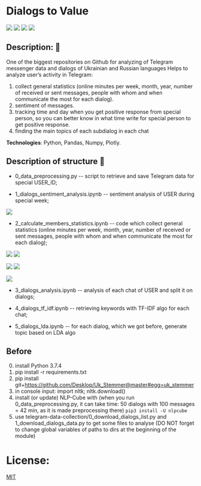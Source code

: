 # Dialogs to Value

![](https://img.shields.io/badge/-status:wip-5319e7.svg)
![](https://img.shields.io/github/license/damoklov/nasa.svg)
![](https://img.shields.io/github/languages/code-size/denysgerasymuk799/Dialogs-to-Value.svg)
![](https://img.shields.io/github/last-commit/denysgerasymuk799/Dialogs-to-Value.svg)
    
## Description: :sparkler:

One of the biggest repositories on Github for analyzing of Telegram messenger data and dialogs of Ukrainian and Russian languages
Helps to analyze user’s activity in Telegram:

1.	collect general statistics (online minutes per week, month, year, number of received or sent messages,
 people with whom and when communicate the most for each dialog).
2.	sentiment of messages. 
3.	tracking time and day when you get positive response from special person, so you can better know in what time write for special person to get positive response.
4.	finding the main topics of each subdialog in each chat


**Technologies**: Python, Pandas, Numpy, Plotly.


## Description of structure :pushpin:

- 0_data_preprocessing.py -- script to retrieve and save Telegram data for special USER_ID;

- 1_dialogs_sentiment_analysis.ipynb -- sentiment analysis of USER during special week;

![](https://github.com/denysgerasymuk799/Dialogs-To-Value/blob/master/result_screenshots/sentiment_result.jpg)

- 2_calculate_members_statistics.ipynb -- code which collect general statistics (online minutes per week, month,
year, number of received or sent messages, people with whom and when communicate the most for each dialog);

![](https://github.com/denysgerasymuk799/Dialogs-To-Value/blob/master/result_screenshots/fig_week_received_msgs.png)
![](https://github.com/denysgerasymuk799/Dialogs-To-Value/blob/master/result_screenshots/fig_week_sent_msgs.png)

![](https://github.com/denysgerasymuk799/Dialogs-To-Value/blob/master/result_screenshots/Weekly%20active%20minutes%20in%20Telegram.png)
![](https://github.com/denysgerasymuk799/Dialogs-To-Value/blob/master/result_screenshots/Monthly%20active%20minutes%20in%20Telegram.png)

![](https://github.com/denysgerasymuk799/Dialogs-To-Value/blob/master/result_screenshots/day_activity.jpg)

- 3_dialogs_analysis.ipynb -- analysis of each chat of USER and split it on dialogs;

- 4_dialogs_tf_idf.ipynb -- retrieving keywords with TF-IDF algo for each chat;

- 5_dialogs_lda.ipynb -- for each dialog, which we got before, generate topic based on LDA algo


## Before

0. install Python 3.7.4
1. pip install -r requirements.txt
2. pip install git+https://github.com/Desklop/Uk_Stemmer@master#egg=uk_stemmer
3. in console input: import nltk; nltk.download()
4. install (or update) NLP-Cube with (when you run 0_data_preprocessing.py,
it can take time: 50 dialogs with 100 messages = 42 min, as it is made preprocessing there)
`pip3 install -U nlpcube`
5. use telegram-data-collection/0_download_dialogs_list.py and 1_download_dialogs_data.py
to get some files to analyse (DO NOT forget to change global variables of paths to dirs at the beginning of the module)

# License:
[MIT](https://choosealicense.com/licenses/mit/)

